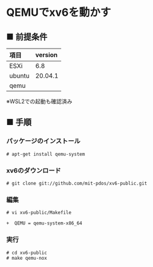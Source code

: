 # QEMUでxv6を動かす
## ■ 前提条件
|項目|version|
|:---|:---|
|ESXi|6.8|
|ubuntu|20.04.1|
|qemu||

※WSL2での起動も確認済み

## ■ 手順
### パッケージのインストール
```
# apt-get install qemu-system
```
### xv6のダウンロード
```
# git clone git://github.com/mit-pdos/xv6-public.git
```
### 編集
```
# vi xv6-public/Makefile
```
```
+  QEMU = qemu-system-x86_64
```
### 実行
```
# cd xv6-public
# make qemu-nox
```

